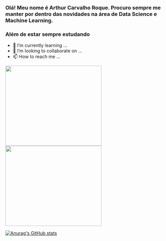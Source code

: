 ### Olá! Meu nome é Arthur Carvalho Roque. Procuro sempre me manter por dentro das novidades na área de Data Science e Machine Learning.

### Além de estar sempre estudando 
- 🌱 I’m currently learning ...
- 💞️ I’m looking to collaborate on ...
- 📫 How to reach me ...

<img src="https://i.pinimg.com/originals/91/16/8b/91168b4873f6659b3e9fdfe4b89cd864.gif" width="300" height="250" align=”middle”>
<img src="https://media1.giphy.com/media/KAq5w47R9rmTuvWOWa/giphy.gif" width="300" height="250" align=”middle”>


[![Anurag's GitHub stats](https://github-readme-stats.vercel.app/api?username=ArthurRoque&theme=dark)](https://github.com/anuraghazra/github-readme-stats)


<!---
ArthurRoque/ArthurRoque is a ✨ special ✨ repository because its `README.md` (this file) appears on your GitHub profile.
You can click the Preview link to take a look at your changes.
--->

